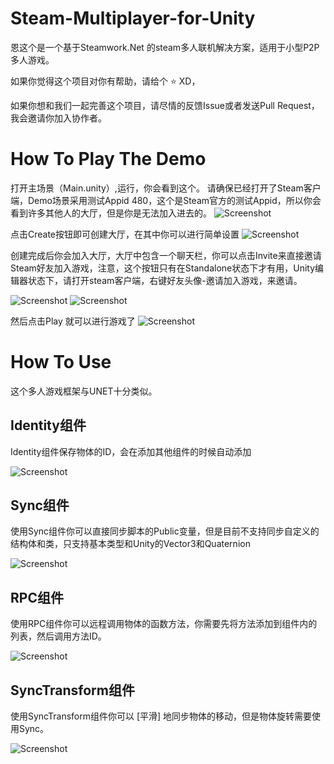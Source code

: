 # Steam-Multiplayer-for-Unity
恩这个是一个基于Steamwork.Net 的steam多人联机解决方案，适用于小型P2P多人游戏。

如果你觉得这个项目对你有帮助，请给个 :star: XD，

如果你想和我们一起完善这个项目，请尽情的反馈Issue或者发送Pull Request，我会邀请你加入协作者。
# How To Play The Demo
打开主场景（Main.unity）,运行，你会看到这个。
请确保已经打开了Steam客户端，Demo场景采用测试Appid 480，这个是Steam官方的测试Appid，所以你会看到许多其他人的大厅，但是你是无法加入进去的。
![Screenshot](https://github.com/Asixa/Steam-Multiplayer-for-Unity/blob/master/GitHub/Resource/Tutorial1.png?raw=true "Screenshot")

点击Create按钮即可创建大厅，在其中你可以进行简单设置
![Screenshot](https://github.com/Asixa/Steam-Multiplayer-for-Unity/blob/master/GitHub/Resource/Tutorial2.png?raw=true "Screenshot")

创建完成后你会加入大厅，大厅中包含一个聊天栏，你可以点击Invite来直接邀请Steam好友加入游戏，注意，这个按钮只有在Standalone状态下才有用，Unity编辑器状态下，请打开steam客户端，右键好友头像-邀请加入游戏，来邀请。

![Screenshot](https://github.com/Asixa/Steam-Multiplayer-for-Unity/blob/master/GitHub/Resource/Tutorial3.png?raw=true "Screenshot")
![Screenshot](https://github.com/Asixa/Steam-Multiplayer-for-Unity/blob/master/GitHub/Resource/Tutorial10.png?raw=true "Screenshot")

然后点击Play 就可以进行游戏了
![Screenshot](https://github.com/Asixa/Steam-Multiplayer-for-Unity/blob/master/GitHub/Resource/Tutorial11.jpg?raw=true "Screenshot")

# How To Use
这个多人游戏框架与UNET十分类似。

## Identity组件
Identity组件保存物体的ID，会在添加其他组件的时候自动添加

![Screenshot](https://github.com/Asixa/Steam-Multiplayer-for-Unity/blob/master/GitHub/Resource/Tutorial8.png?raw=true "Screenshot")

## Sync组件
使用Sync组件你可以直接同步脚本的Public变量，但是目前不支持同步自定义的结构体和类，只支持基本类型和Unity的Vector3和Quaternion

![Screenshot](https://github.com/Asixa/Steam-Multiplayer-for-Unity/blob/master/GitHub/Resource/Tutorial5.png?raw=true "Screenshot")
## RPC组件
使用RPC组件你可以远程调用物体的函数方法，你需要先将方法添加到组件内的列表，然后调用方法ID。

![Screenshot](https://github.com/Asixa/Steam-Multiplayer-for-Unity/blob/master/GitHub/Resource/Tutorial6.png?raw=true "Screenshot")

## SyncTransform组件
使用SyncTransform组件你可以 [平滑] 地同步物体的移动，但是物体旋转需要使用Sync。

![Screenshot](https://github.com/Asixa/Steam-Multiplayer-for-Unity/blob/master/GitHub/Resource/Tutorial7.png?raw=true "Screenshot")

